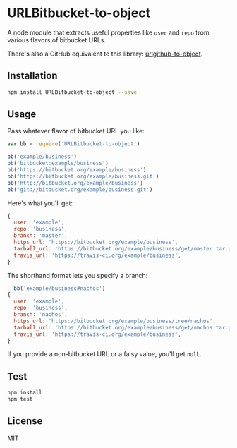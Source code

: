 # URLBitbucket-to-object

A node module that extracts useful properties like `user` and
`repo` from various flavors of bitbucket URLs.

There's also a GitHub equivalent to this library: [urlgithub-to-object](https://github.com/leiz95/URLgithub-to-object).

## Installation

```sh
npm install URLBitbucket-to-object --save
```

## Usage

Pass whatever flavor of bitbucket URL you like:

```js
var bb = require('URLBitbucket-to-object')

bb('example/business')
bb('bitbucket:example/business')
bb('https://bitbucket.org/example/business')
bb('https://bitbucket.org/example/business.git')
bb('http://bitbucket.org/example/business')
bb('git://bitbucket.org/example/business.git')
```

Here's what you'll get:

```js
{
  user: 'example',
  repo: 'business',
  branch: 'master',
  https_url: 'https://bitbucket.org/example/business',
  tarball_url: 'https://bitbucket.org/example/business/get/master.tar.gz'
  travis_url: 'https://travis-ci.org/example/business',
}
```

The shorthand format lets you specify a branch:

```js
  bb('example/business#nachos')
{
  user: 'example',
  repo: 'business',
  branch: 'nachos',
  https_url: 'https://bitbucket.org/example/business/tree/nachos',
  tarball_url: 'https://bitbucket.org/example/business/get/nachos.tar.gz'
  travis_url: 'https://travis-ci.org/example/business',
}
```

If you provide a non-bitbucket URL or a falsy value, you'll get `null`.

## Test

```sh
npm install
npm test
```

## License

MIT
